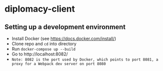 # diplomacy-client

## Setting up a development environment
- Install Docker (see https://docs.docker.com/install/)
- Clone repo and `cd` into directory
- Run `docker-compose up --build`
- Go to http://localhost:8082/
- `Note: 8082 is the port used by Docker, which points to port 8081, a proxy for a Webpack dev server on port 8080`
